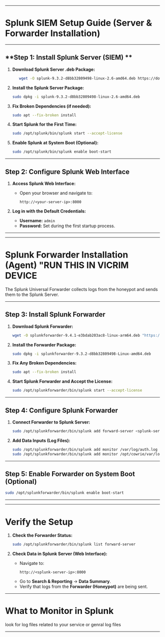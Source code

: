 
---
# **Splunk SIEM Setup Guide (Server & Forwarder Installation)**

---

## **Step 1: Install Splunk Server (SIEM) **
1. **Download Splunk Server .deb Package:**
   ```bash
      wget -O splunk-9.3.2-d8bb32809498-linux-2.6-amd64.deb https://download.splunk.com/products/splunk/releases/9.3.2/linux/splunk-9.3.2-d8bb32809498-linux-2.6-amd64.deb
   
   ```

2. **Install the Splunk Server Package:**
   ```bash
   sudo dpkg -i splunk-9.3.2-d8bb32809498-linux-2.6-amd64.deb
   ```

3. **Fix Broken Dependencies (if needed):**
   ```bash
   sudo apt --fix-broken install
   ```

4. **Start Splunk for the First Time:**
   ```bash
   sudo /opt/splunk/bin/splunk start --accept-license
   ```

5. **Enable Splunk at System Boot (Optional):**
   ```bash
   sudo /opt/splunk/bin/splunk enable boot-start
   ```

---

## **Step 2: Configure Splunk Web Interface**
1. **Access Splunk Web Interface:**
   - Open your browser and navigate to:
     ```
     http://<your-server-ip>:8000
     ```

2. **Log in with the Default Credentials:**
   - **Username:** `admin`
   - **Password:** Set during the first startup process.

---

---

# **Splunk Forwarder Installation (Agent) "RUN THIS IN VICRIM DEVICE**
The Splunk Universal Forwarder collects logs from the honeypot and sends them to the Splunk Server.

---

## **Step 3: Install Splunk Forwarder**
1. **Download Splunk Forwarder:**
   ```bash
   wget -O splunkforwarder-9.4.1-e3bdab203ac8-linux-arm64.deb "https://download.splunk.com/products/universalforwarder/releases/9.4.1/linux/splunkforwarder-9.4.1-e3bdab203ac8-linux-arm64.deb"
   ```

2. **Install the Forwarder Package:**
   ```bash
   sudo dpkg -i splunkforwarder-9.3.2-d8bb32809498-Linux-amd64.deb
   ```

3. **Fix Any Broken Dependencies:**
   ```bash
   sudo apt --fix-broken install
   ```

4. **Start Splunk Forwarder and Accept the License:**
   ```bash
   sudo /opt/splunkforwarder/bin/splunk start --accept-license
   ```

---

## **Step 4: Configure Splunk Forwarder**
1. **Connect Forwarder to Splunk Server:**
   ```bash
   sudo /opt/splunkforwarder/bin/splunk add forward-server <splunk-server-ip>:9997
   ```

2. **Add Data Inputs (Log Files):**
   ```bash
   sudo /opt/splunkforwarder/bin/splunk add monitor /var/log/auth.log
   sudo /opt/splunkforwarder/bin/splunk add monitor /opt/cowrie/var/log/cowrie.log
   ```

---

## **Step 5: Enable Forwarder on System Boot (Optional)**
```bash
sudo /opt/splunkforwarder/bin/splunk enable boot-start
```

---

---

# **Verify the Setup**
1. **Check the Forwarder Status:**
   ```bash
   sudo /opt/splunkforwarder/bin/splunk list forward-server
   ```

2. **Check Data in Splunk Server (Web Interface):**
   - Navigate to:
     ```
     http://<splunk-server-ip>:8000
     ```
   - Go to **Search & Reporting** → **Data Summary**.
   - Verify that logs from the **Forwarder (Honeypot)** are being sent.

---



# **What to Monitor in Splunk**
look for log files related to your service or genral log files

---

